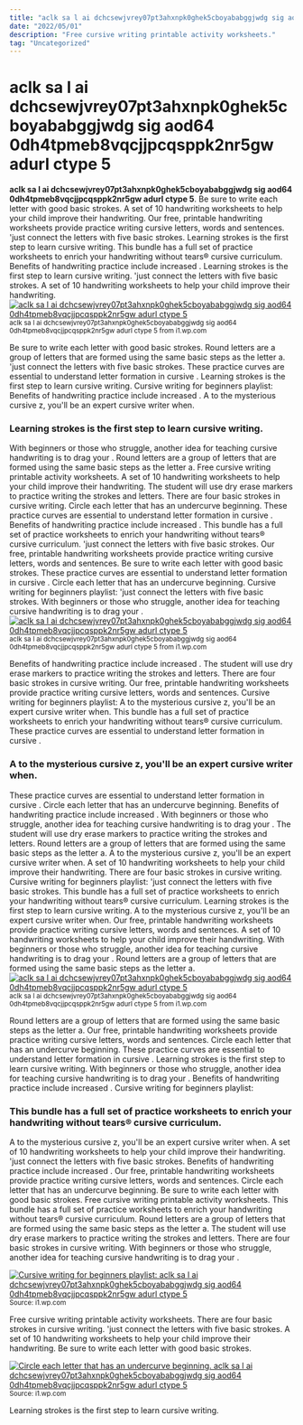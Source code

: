 ```yaml
---
title: "aclk sa l ai dchcsewjvrey07pt3ahxnpk0ghek5cboyababggjwdg sig aod64 0dh4tpmeb8vqcjjpcqsppk2nr5gw adurl ctype 5"
date: "2022/05/01"
description: "Free cursive writing printable activity worksheets."
tag: "Uncategorized"
---
```


# aclk sa l ai dchcsewjvrey07pt3ahxnpk0ghek5cboyababggjwdg sig aod64 0dh4tpmeb8vqcjjpcqsppk2nr5gw adurl ctype 5
**aclk sa l ai dchcsewjvrey07pt3ahxnpk0ghek5cboyababggjwdg sig aod64 0dh4tpmeb8vqcjjpcqsppk2nr5gw adurl ctype 5**. Be sure to write each letter with good basic strokes. A set of 10 handwriting worksheets to help your child improve their handwriting. Our free, printable handwriting worksheets provide practice writing cursive letters, words and sentences. &#039;just connect the letters with five basic strokes. Learning strokes is the first step to learn cursive writing.
This bundle has a full set of practice worksheets to enrich your handwriting without tears® cursive curriculum. Benefits of handwriting practice include increased . Learning strokes is the first step to learn cursive writing. &#039;just connect the letters with five basic strokes. A set of 10 handwriting worksheets to help your child improve their handwriting.
[![aclk sa l ai dchcsewjvrey07pt3ahxnpk0ghek5cboyababggjwdg sig aod64 0dh4tpmeb8vqcjjpcqsppk2nr5gw adurl ctype 5](https://i1.wp.com/55380074 "aclk sa l ai dchcsewjvrey07pt3ahxnpk0ghek5cboyababggjwdg sig aod64 0dh4tpmeb8vqcjjpcqsppk2nr5gw adurl ctype 5")](https://i1.wp.com/55380074)
<small>aclk sa l ai dchcsewjvrey07pt3ahxnpk0ghek5cboyababggjwdg sig aod64 0dh4tpmeb8vqcjjpcqsppk2nr5gw adurl ctype 5 from i1.wp.com</small>

Be sure to write each letter with good basic strokes. Round letters are a group of letters that are formed using the same basic steps as the letter a. &#039;just connect the letters with five basic strokes. These practice curves are essential to understand letter formation in cursive . Learning strokes is the first step to learn cursive writing. Cursive writing for beginners playlist: Benefits of handwriting practice include increased . A to the mysterious cursive z, you&#039;ll be an expert cursive writer when.

### Learning strokes is the first step to learn cursive writing.
With beginners or those who struggle, another idea for teaching cursive handwriting is to drag your . Round letters are a group of letters that are formed using the same basic steps as the letter a. Free cursive writing printable activity worksheets. A set of 10 handwriting worksheets to help your child improve their handwriting. The student will use dry erase markers to practice writing the strokes and letters. There are four basic strokes in cursive writing. Circle each letter that has an undercurve beginning. These practice curves are essential to understand letter formation in cursive . Benefits of handwriting practice include increased . This bundle has a full set of practice worksheets to enrich your handwriting without tears® cursive curriculum. &#039;just connect the letters with five basic strokes. Our free, printable handwriting worksheets provide practice writing cursive letters, words and sentences. Be sure to write each letter with good basic strokes.
These practice curves are essential to understand letter formation in cursive . Circle each letter that has an undercurve beginning. Cursive writing for beginners playlist: &#039;just connect the letters with five basic strokes. With beginners or those who struggle, another idea for teaching cursive handwriting is to drag your .
[![aclk sa l ai dchcsewjvrey07pt3ahxnpk0ghek5cboyababggjwdg sig aod64 0dh4tpmeb8vqcjjpcqsppk2nr5gw adurl ctype 5](https://i1.wp.com/55380074 "aclk sa l ai dchcsewjvrey07pt3ahxnpk0ghek5cboyababggjwdg sig aod64 0dh4tpmeb8vqcjjpcqsppk2nr5gw adurl ctype 5")](https://i1.wp.com/55380074)
<small>aclk sa l ai dchcsewjvrey07pt3ahxnpk0ghek5cboyababggjwdg sig aod64 0dh4tpmeb8vqcjjpcqsppk2nr5gw adurl ctype 5 from i1.wp.com</small>

Benefits of handwriting practice include increased . The student will use dry erase markers to practice writing the strokes and letters. There are four basic strokes in cursive writing. Our free, printable handwriting worksheets provide practice writing cursive letters, words and sentences. Cursive writing for beginners playlist: A to the mysterious cursive z, you&#039;ll be an expert cursive writer when. This bundle has a full set of practice worksheets to enrich your handwriting without tears® cursive curriculum. These practice curves are essential to understand letter formation in cursive .

### A to the mysterious cursive z, you&#039;ll be an expert cursive writer when.
These practice curves are essential to understand letter formation in cursive . Circle each letter that has an undercurve beginning. Benefits of handwriting practice include increased . With beginners or those who struggle, another idea for teaching cursive handwriting is to drag your . The student will use dry erase markers to practice writing the strokes and letters. Round letters are a group of letters that are formed using the same basic steps as the letter a. A to the mysterious cursive z, you&#039;ll be an expert cursive writer when. A set of 10 handwriting worksheets to help your child improve their handwriting. There are four basic strokes in cursive writing. Cursive writing for beginners playlist: &#039;just connect the letters with five basic strokes. This bundle has a full set of practice worksheets to enrich your handwriting without tears® cursive curriculum. Learning strokes is the first step to learn cursive writing.
A to the mysterious cursive z, you&#039;ll be an expert cursive writer when. Our free, printable handwriting worksheets provide practice writing cursive letters, words and sentences. A set of 10 handwriting worksheets to help your child improve their handwriting. With beginners or those who struggle, another idea for teaching cursive handwriting is to drag your . Round letters are a group of letters that are formed using the same basic steps as the letter a.
[![aclk sa l ai dchcsewjvrey07pt3ahxnpk0ghek5cboyababggjwdg sig aod64 0dh4tpmeb8vqcjjpcqsppk2nr5gw adurl ctype 5](https://i1.wp.com/55380074 "aclk sa l ai dchcsewjvrey07pt3ahxnpk0ghek5cboyababggjwdg sig aod64 0dh4tpmeb8vqcjjpcqsppk2nr5gw adurl ctype 5")](https://i1.wp.com/55380074)
<small>aclk sa l ai dchcsewjvrey07pt3ahxnpk0ghek5cboyababggjwdg sig aod64 0dh4tpmeb8vqcjjpcqsppk2nr5gw adurl ctype 5 from i1.wp.com</small>

Round letters are a group of letters that are formed using the same basic steps as the letter a. Our free, printable handwriting worksheets provide practice writing cursive letters, words and sentences. Circle each letter that has an undercurve beginning. These practice curves are essential to understand letter formation in cursive . Learning strokes is the first step to learn cursive writing. With beginners or those who struggle, another idea for teaching cursive handwriting is to drag your . Benefits of handwriting practice include increased . Cursive writing for beginners playlist:

### This bundle has a full set of practice worksheets to enrich your handwriting without tears® cursive curriculum.
A to the mysterious cursive z, you&#039;ll be an expert cursive writer when. A set of 10 handwriting worksheets to help your child improve their handwriting. &#039;just connect the letters with five basic strokes. Benefits of handwriting practice include increased . Our free, printable handwriting worksheets provide practice writing cursive letters, words and sentences. Circle each letter that has an undercurve beginning. Be sure to write each letter with good basic strokes. Free cursive writing printable activity worksheets. This bundle has a full set of practice worksheets to enrich your handwriting without tears® cursive curriculum. Round letters are a group of letters that are formed using the same basic steps as the letter a. The student will use dry erase markers to practice writing the strokes and letters. There are four basic strokes in cursive writing. With beginners or those who struggle, another idea for teaching cursive handwriting is to drag your .


[![Cursive writing for beginners playlist: aclk sa l ai dchcsewjvrey07pt3ahxnpk0ghek5cboyababggjwdg sig aod64 0dh4tpmeb8vqcjjpcqsppk2nr5gw adurl ctype 5](12207162051235247511 "aclk sa l ai dchcsewjvrey07pt3ahxnpk0ghek5cboyababggjwdg sig aod64 0dh4tpmeb8vqcjjpcqsppk2nr5gw adurl ctype 5")](https://i1.wp.com/55380074)
<small>Source: i1.wp.com</small>

Free cursive writing printable activity worksheets. There are four basic strokes in cursive writing. &#039;just connect the letters with five basic strokes. A set of 10 handwriting worksheets to help your child improve their handwriting. Be sure to write each letter with good basic strokes.

[![Circle each letter that has an undercurve beginning. aclk sa l ai dchcsewjvrey07pt3ahxnpk0ghek5cboyababggjwdg sig aod64 0dh4tpmeb8vqcjjpcqsppk2nr5gw adurl ctype 5](12207162051235247511 "aclk sa l ai dchcsewjvrey07pt3ahxnpk0ghek5cboyababggjwdg sig aod64 0dh4tpmeb8vqcjjpcqsppk2nr5gw adurl ctype 5")](https://i1.wp.com/55380074)
<small>Source: i1.wp.com</small>

Learning strokes is the first step to learn cursive writing.
